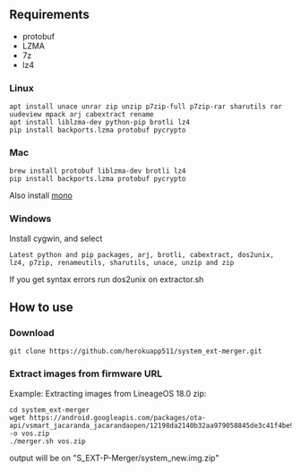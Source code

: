 ## Requirements
- protobuf
- LZMA
- 7z
- lz4
### Linux
```
apt install unace unrar zip unzip p7zip-full p7zip-rar sharutils rar uudeview mpack arj cabextract rename
apt install liblzma-dev python-pip brotli lz4
pip install backports.lzma protobuf pycrypto
```
### Mac
```
brew install protobuf liblzma-dev brotli lz4
pip install backports.lzma protobuf pycrypto
```
Also install [mono](https://www.mono-project.com/docs/getting-started/install/mac/)  

### Windows
Install cygwin, and select

```Latest python and pip packages, arj, brotli, cabextract, dos2unix, lz4, p7zip, renameutils, sharutils, unace, unzip and zip```

If you get syntax errors run dos2unix on extractor.sh

## How to use
### Download
```
git clone https://github.com/herokuapp511/system_ext-merger.git
```

### Extract images from firmware URL
Example: Extracting images from LineageOS 18.0 zip:
```
cd system_ext-merger
wget https://android.googleapis.com/packages/ota-api/vsmart_jacaranda_jacarandaopen/12198da2140b32aa979058845de3c41f4be9e730.zip -o vos.zip
./merger.sh vos.zip
```
output will be on "S_EXT-P-Merger/system_new.img.zip"
